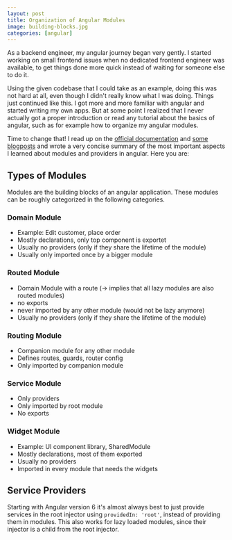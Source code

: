 ```yaml
---
layout: post
title: Organization of Angular Modules
image: building-blocks.jpg
categories: [angular]
---
```


As a backend engineer, my angular journey began very gently. I started working on small frontend issues when no dedicated frontend engineer was available, to get things done more quick instead of waiting for someone else to do it.

Using the given codebase that I could take as an example, doing this was not hard at all, even though I didn't really know what I was doing. Things just continued like this. I got more and more familiar with angular and started writing my own apps. But at some point I realized that I never actually got a proper introduction or read any tutorial about the basics of angular, such as for example how to organize my angular modules.

Time to change that! I read up on the [official documentation](https://angular.io/guide/ngmodules) and [some](https://medium.com/@cyrilletuzi/understanding-angular-modules-ngmodule-and-their-scopes-81e4ed6f7407) [blogposts](https://medium.com/@cyrilletuzi/architecture-in-angular-projects-242606567e40) and wrote a very concise summary of the most important aspects I learned about modules and providers in angular. Here you are:

## Types of Modules
Modules are the building blocks of an angular application. These modules can be roughly categorized in the following categories.

### Domain Module
- Example: Edit customer, place order
- Mostly declarations, only top component is exportet
- Usually no providers (only if they share the lifetime of the module)
- Usually only imported once by a bigger module

### Routed Module
- Domain Module with a route (-> implies that all lazy modules are also routed modules)
- no exports
- never imported by any other module (would not be lazy anymore)
- Usually no providers (only if they share the lifetime of the module)

### Routing Module
- Companion module for any other module
- Defines routes, guards, router config
- Only imported by companion module

### Service Module
- Only providers
- Only imported by root module
- No exports

### Widget Module
- Example: UI component library, SharedModule
- Mostly declarations, most of them exported
- Usually no providers
- Imported in every module that needs the widgets

## Service Providers
Starting with Angular version 6 it's almost always best to just provide services in the root injector using `providedIn: 'root'`, instead of providing them in modules. This also works for lazy loaded modules, since their injector is a child from the root injector.

